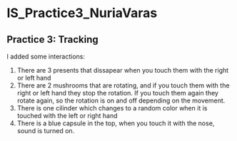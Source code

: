 # IS_Practice3_NuriaVaras
## Practice 3: Tracking
I added some interactions:
1. There are 3 presents that dissapear when you touch them with the right or left hand
2. There are 2 mushrooms that are rotating, and if you touch them with the right or left hand they stop the rotation. If you touch them again they rotate again, so the rotation is on and off depending on the movement.
3. There is one cilinder which changes to a random color when it is touched with the left or right hand
4. There is a blue capsule in the top, when you touch it with the nose, sound is turned on.
